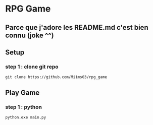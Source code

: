 # RPG Game

## Parce que j'adore les README.md c'est bien connu (joke ^^)

## Setup

### step 1 : clone git repo

```shell
git clone https://github.com/Miims03/rpg_game
```

## Play Game

### step 1 : python

```shell
python.exe main.py
```


